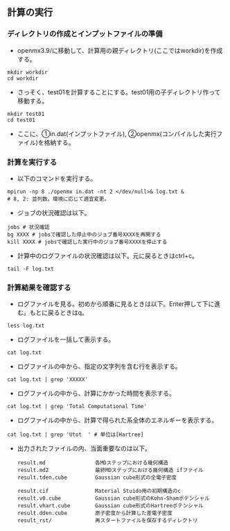 ## 計算の実行
### ディレクトリの作成とインプットファイルの準備
- openmx3.9/に移動して、計算用の親ディレクトリ(ここではworkdir)を作成する。
```
mkdir workdir
cd workdir
```
- さっそく、test01を計算することにする。test01用の子ディレクトリ作って移動する。
```
mkdir test01
cd test01
```
- ここに、①in.dat(インプットファイル), ②openmx(コンパイルした実行ファイル)を格納する。

### 計算を実行する
- 以下のコマンドを実行する。
```
mpirun -np 8 ./openmx in.dat -nt 2 </dev/null>& log.txt &
# 8, 2: 並列数。環境に応じて適宜変更。
```
- ジョブの状況確認は以下。
```
jobs # 状況確認
bg XXXX # jobsで確認した停止中のジョブ番号XXXXを再開する
kill XXXX # jobsで確認した実行中のジョブ番号XXXXを停止する
```
- 計算中のログファイルの状況確認は以下。元に戻るときはctrl+c。
```
tail -F log.txt
```

### 計算結果を確認する
- ログファイルを見る。初めから順番に見るときは以下。Enter押して下に進む。もとに戻るときはq。
```
less log.txt
```
- ログファイルを一括して表示する。
```
cat log.txt
```
- ログファイルの中から、指定の文字列を含む行を表示する。
```
cat log.txt | grep 'XXXXX'
```
- ログファイルの中から、計算にかかった時間を表示する。
```
cat log.txt | grep 'Total Computational Time'
```
- ログファイルの中から、計算で得られた系全体のエネルギーを表示する。
```
cat log.txt | grep 'Utot  ' # 単位は[Hartree]
```
- 出力されたファイルの内、当面重要なのは以下。

      result.md                各MDステップにおける幾何構造 
      result.md2               最終MDステップにおける幾何構造 ifファイル 
      result.tden.cube         Gaussian cube形式の全電子密度

      result.cif               Material Stuido用の初期構造のc
      result.v0.cube           Gaussian cube形式のKohn-Shamポテンシャル
      result.vhart.cube        Gaussian cube形式のHartreeポテンシャル
      result.dden.cube         原子密度から計算した差電子密度 
      result_rst/              再スタートファイルを保存するディレクトリ
